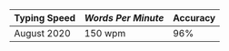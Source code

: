 **Typing Speed** | _Words Per Minute_ | Accuracy
------------------|----------------|--------
August 2020| 150 wpm | 96%
